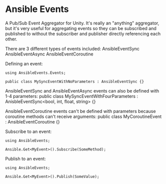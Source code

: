 # Ansible Events

A Pub/Sub Event Aggregator for Unity. It's really an "anything" aggregator, but it's very useful for aggregating events so they can be subscribed and published to without the subscriber and publisher directly referencing each other.

There are 3 different types of events included:
    AnsibleEventSync
    AnsibleEventAsync
    AnsibleEventCoroutine

Defining an event:
    
    using AnsibleEvents.Events;

    public class MySyncEventWithNoParameters : AnsibleEventSync {}

AnsibleEventSync and AnsibleEventAsync events can also be defined with 1-4 parameters:
    public class MySyncEventWithFourParameters : AnisbleEventSync<bool, int, float, string> {}

AnsibleEventCoroutine events can't be defined with parameters because coroutine methods can't receive arguments:
    public class MyCoroutineEvent : AnsibleEventCoroutine {}

Subscribe to an event:
    
    using AnsibleEvents;

    Ansible.Get<MyEvent>().Subscribe(SomeMethod);

Publish to an event:
    
    using AnsibleEvents;

    Ansible.Get<MyEvent>().Publish(SomeValue);
